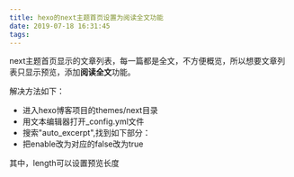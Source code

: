 ```yaml
---
title: hexo的next主题首页设置为阅读全文功能
date: 2019-07-18 16:31:45
tags:
---
```


next主题首页显示的文章列表，每一篇都是全文，不方便概览，所以想要文章列表只显示预览，添加**阅读全文**功能。

解决方法如下：

- 进入hexo博客项目的themes/next目录
- 用文本编辑器打开_config.yml文件
- 搜索"auto_excerpt",找到如下部分：
- 把enable改为对应的false改为true

其中，length可以设置预览长度